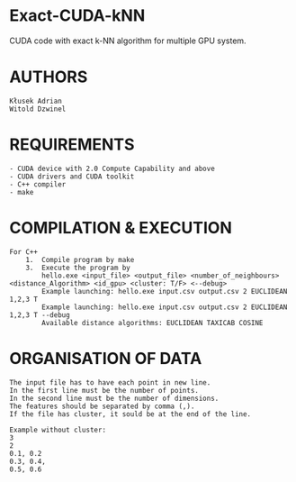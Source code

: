 # Exact-CUDA-kNN
CUDA code with exact k-NN algorithm for multiple GPU system.

AUTHORS
=======
	
	Kłusek Adrian
	Witold Dzwinel
	
REQUIREMENTS
============

	- CUDA device with 2.0 Compute Capability and above
	- CUDA drivers and CUDA toolkit
	- C++ compiler
	- make
	
COMPILATION & EXECUTION
=======================

	For C++
		1.	Compile program by make
		3.	Execute the program by
			hello.exe <input_file> <output_file> <number_of_neighbours> <distance_Algorithm> <id_gpu> <cluster: T/F> <--debug>
			Example launching: hello.exe input.csv output.csv 2 EUCLIDEAN 1,2,3 T
			Example launching: hello.exe input.csv output.csv 2 EUCLIDEAN 1,2,3 T --debug
			Available distance algorithms: EUCLIDEAN TAXICAB COSINE
			
ORGANISATION OF DATA
====================
	
	The input file has to have each point in new line. 
	In the first line must be the number of points.
	In the second line must be the number of dimensions.
	The features should be separated by comma (,).
	If the file has cluster, it sould be at the end of the line.
	
	Example without cluster:
	3
	2
	0.1, 0.2
	0.3, 0.4,
	0.5, 0.6
	
